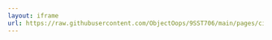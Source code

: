 ```yaml
---
layout: iframe
url: https://raw.githubusercontent.com/ObjectOops/9SST706/main/pages/citations.txt
---
```

